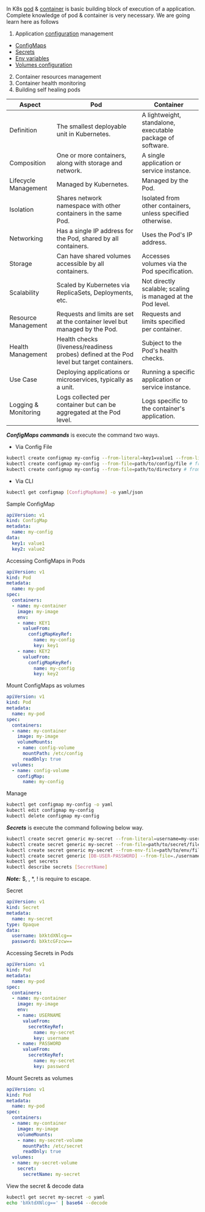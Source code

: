 In K8s [pod](https://kubernetes.io/docs/concepts/workloads/pods/) & [container](https://kubernetes.io/docs/concepts/containers/) is basic building block of execution of a application. Complete knowledge of pod & container is very necessary. We are going learn here as follows
1. Application [configuration](https://kubernetes.io/docs/concepts/configuration/) management
  - [ConfigMaps](https://kubernetes.io/docs/concepts/configuration/configmap/)
  - [Secrets](https://kubernetes.io/docs/concepts/configuration/secret/)
  - [Env variables](https://kubernetes.io/docs/tasks/inject-data-application/define-environment-variable-container/)
  - [Volumes configuration](https://kubernetes.io/docs/concepts/storage/volumes/)
2. Container resources management
3. Container health monitoring
4. Building self healing pods

| Aspect               | Pod                                                                                       | Container                                                   |
| -------------------- | ----------------------------------------------------------------------------------------- | ----------------------------------------------------------- |
| Definition           | The smallest deployable unit in Kubernetes.                                               | A lightweight, standalone, executable package of software.  |
| Composition          | One or more containers, along with storage and network.                                   | A single application or service instance.                   |
| Lifecycle Management | Managed by Kubernetes.                                                                    | Managed by the Pod.                                         |
| Isolation            | Shares network namespace with other containers in the same Pod.                           | Isolated from other containers, unless specified otherwise. |
| Networking           | Has a single IP address for the Pod, shared by all containers.                            | Uses the Pod's IP address.                                  |
| Storage              | Can have shared volumes accessible by all containers.                                     | Accesses volumes via the Pod specification.                 |
| Scalability          | Scaled by Kubernetes via ReplicaSets, Deployments, etc.                                   | Not directly scalable; scaling is managed at the Pod level. |
| Resource Management  | Requests and limits are set at the container level but managed by the Pod.                | Requests and limits specified per container.                |
| Health Management    | Health checks (liveness/readiness probes) defined at the Pod level but target containers. | Subject to the Pod's health checks.                         |
| Use Case             | Deploying applications or microservices, typically as a unit.                             | Running a specific application or service instance.         |
| Logging & Monitoring | Logs collected per container but can be aggregated at the Pod level.                      | Logs specific to the container's application.               |

***ConfigMaps commands*** is execute the command two ways.
- Via Config File
```bash
kubectl create configmap my-config --from-literal=key1=value1 --from-literal=key2=value2 # from literal
kubectl create configmap my-config --from-file=path/to/config/file # from file
kubectl create configmap my-config --from-file=path/to/directory # from directory
```
- Via CLI
```bash
kubectl get configmap [ConfigMapName] -o yaml/json
```

Sample ConfigMap
```yaml
apiVersion: v1
kind: ConfigMap
metadata:
  name: my-config
data:
  key1: value1
  key2: value2
```
Accessing ConfigMaps in Pods
```yaml
apiVersion: v1
kind: Pod
metadata:
  name: my-pod
spec:
  containers:
  - name: my-container
    image: my-image
    env:
    - name: KEY1
      valueFrom:
        configMapKeyRef:
          name: my-config
          key: key1
    - name: KEY2
      valueFrom:
        configMapKeyRef:
          name: my-config
          key: key2
```
Mount ConfigMaps as volumes
```yaml
apiVersion: v1
kind: Pod
metadata:
  name: my-pod
spec:
  containers:
  - name: my-container
    image: my-image
    volumeMounts:
    - name: config-volume
      mountPath: /etc/config
      readOnly: true
  volumes:
  - name: config-volume
    configMap:
      name: my-config
```
Manage
```bash
kubectl get configmap my-config -o yaml
kubectl edit configmap my-config
kubectl delete configmap my-config
```

***Secrets*** is execute the command following below way.
```bash
kubectl create secret generic my-secret --from-literal=username=my-user --from-literal=password=my-pass # generic
kubectl create secret generic my-secret --from-file=path/to/secret/file # from file
kubectl create secret generic my-secret --from-env-file=path/to/env/file # from env
kubectl create secret generic [DB-USER-PASSWORD] --from-file=./username.txt --from-file=./password.txt
kubectl get secrets
kubectl describe secrets [SecretName]
```
***Note:*** $, \, *, ! is require to escape.

Secret
```yaml
apiVersion: v1
kind: Secret
metadata:
  name: my-secret
type: Opaque
data:
  username: bXktdXNlcg==
  password: bXktcGFzcw==
```

Accessing Secrets in Pods
```yaml
apiVersion: v1
kind: Pod
metadata:
  name: my-pod
spec:
  containers:
  - name: my-container
    image: my-image
    env:
    - name: USERNAME
      valueFrom:
        secretKeyRef:
          name: my-secret
          key: username
    - name: PASSWORD
      valueFrom:
        secretKeyRef:
          name: my-secret
          key: password
```

Mount Secrets as volumes
```yaml
apiVersion: v1
kind: Pod
metadata:
  name: my-pod
spec:
  containers:
  - name: my-container
    image: my-image
    volumeMounts:
    - name: my-secret-volume
      mountPath: /etc/secret
      readOnly: true
  volumes:
  - name: my-secret-volume
    secret:
      secretName: my-secret
```
View the secret & decode data
```bash
kubectl get secret my-secret -o yaml
echo 'bXktdXNlcg==' | base64 --decode
```
